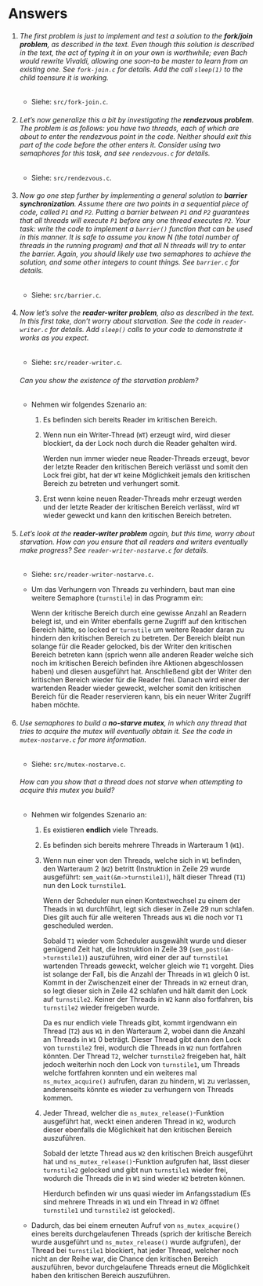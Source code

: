 # Answers

1.  ###### The first problem is just to implement and test a solution to the **fork/join problem**, as described in the text. Even though this solution is described in the text, the act of typing it in on your own is worthwhile; even Bach would rewrite Vivaldi, allowing one soon-to be master to learn from an existing one. See `fork-join.c` for details. Add the call `sleep(1)` to the child toensure it is working.

    -  Siehe: `src/fork-join.c`.

2.  ###### Let’s now generalize this a bit by investigating the **rendezvous problem**. The problem is as follows: you have two threads, each of which are about to enter the rendezvous point in the code. Neither should exit this part of the code before the other enters it. Consider using two semaphores for this task, and see `rendezvous.c` for details.

    -  Siehe: `src/rendezvous.c`.

3.  ###### Now go one step further by implementing a general solution to **barrier synchronization**. Assume there are two points in a sequential piece of code, called `P1` and `P2`. Putting a barrier between `P1` and `P2` guarantees that all threads will execute `P1` before any one thread executes `P2`. Your task: write the code to implement a `barrier()` function that can be used in this manner. It is safe to assume you know N (the total number of threads in the running program) and that all N threads will try to enter the barrier. Again, you should likely use two semaphores to achieve the solution, and some other integers to count things. See `barrier.c` for details.

    -  Siehe: `src/barrier.c`.

4.  ###### Now let’s solve the **reader-writer problem**, also as described in the text. In this first take, don’t worry about starvation. See the code in `reader-writer.c` for details. Add `sleep()` calls to your code to demonstrate it works as you expect.

    -  Siehe: `src/reader-writer.c`.

    ###### Can you show the existence of the starvation problem?

    -  Nehmen wir folgendes Szenario an:

       1.  Es befinden sich bereits Reader im kritischen Bereich.

       2.  Wenn nun ein Writer-Thread (`WT`) erzeugt wird, wird dieser blockiert,
           da der Lock noch durch die Reader gehalten wird.

           Werden nun immer wieder neue Reader-Threads erzeugt, bevor der letzte
           Reader den kritischen Bereich verlässt und somit den Lock frei gibt,
           hat der `WT` keine Möglichkeit jemals den kritischen Bereich zu
           betreten und verhungert somit.

       3.  Erst wenn keine neuen Reader-Threads mehr erzeugt werden und der
           letzte Reader der kritischen Bereich verlässt, wird `WT` wieder
           geweckt und kann den kritischen Bereich betreten.

5.  ###### Let’s look at the **reader-writer problem** again, but this time, worry about starvation. How can you ensure that all readers and writers eventually make progress? See `reader-writer-nostarve.c` for details.

    -  Siehe: `src/reader-writer-nostarve.c`.

    -  Um das Verhungern von Threads zu verhindern, baut man eine weitere
       Semaphore (`turnstile`) in das Programm ein:

       Wenn der kritische Bereich durch eine gewisse Anzahl an Readern belegt
       ist, und ein Writer ebenfalls gerne Zugriff auf den kritischen
       Bereich hätte, so locked er `turnstile` um weitere Reader daran zu
       hindern den kritischen Bereich zu betreten. Der Bereich bleibt nun
       solange für die Reader gelocked, bis der Writer den kritischen Bereich
       betreten kann (sprich wenn alle anderen Reader welche sich noch im
       kritischen Bereich befinden ihre Aktionen abgeschlossen haben) und diesen
       ausgeführt hat. Anschließend gibt der Writer den kritischen Bereich wieder
       für die Reader frei. Danach wird einer der wartenden Reader wieder geweckt,
       welcher somit den kritischen Bereich für die Reader reservieren kann,
       bis ein neuer Writer Zugriff haben möchte.

6.  ###### Use semaphores to build a **no-starve mutex**, in which any thread that tries to acquire the mutex will eventually obtain it. See the code in `mutex-nostarve.c` for more information.

    -  Siehe: `src/mutex-nostarve.c`.

    ###### How can you show that a thread does not starve when attempting to acquire this mutex you build?

    -  Nehmen wir folgendes Szenario an:

       1.  Es existieren **endlich** viele Threads.

       2.  Es befinden sich bereits mehrere Threads in Warteraum 1 (`W1`).

       3.  Wenn nun einer von den Threads, welche sich in `W1` befinden, den
           Warteraum 2 (`W2`) betritt (Instruktion in Zeile 29 wurde ausgeführt:
           `sem_wait(&m->turnstile1)`), hält dieser Thread (`T1`) nun den Lock
           `turnstile1`.

           Wenn der Scheduler nun einen Kontextwechsel zu einem der Theads in
           `W1` durchführt, legt sich dieser in Zeile 29 nun schlafen. Dies gilt
           auch für alle weiteren Threads aus `W1` die noch vor `T1` gescheduled
           werden.

           Sobald `T1` wieder vom Scheduler ausgewählt wurde und dieser genügend
           Zeit hat, die Instruktion in Zeile 39 (`sem_post(&m->turnstile1)`)
           auszuführen, wird einer der auf `turnstile1` wartenden Threads geweckt,
           welcher gleich wie `T1` vorgeht. Dies ist solange der Fall, bis die
           Anzahl der Threads in `W1` gleich 0 ist. Kommt in der Zwischenzeit
           einer der Threads in `W2` erneut dran, so legt dieser sich in Zeile 42
           schlafen und hält damit den Lock auf `turnstile2`. Keiner der Threads
           in `W2` kann also fortfahren, bis `turnstile2` wieder freigeben wurde.

           Da es nur endlich viele Threads gibt, kommt irgendwann ein Thread (`T2`)
           aus `W1` in den Warteraum 2, wobei dann die Anzahl an Threads in `W1`
           0 beträgt. Dieser Thread gibt dann den Lock von `turnstile2` frei,
           wodurch die Threads in `W2` nun fortfahren könnten. Der Thread `T2`,
           welcher `turnstile2` freigeben hat, hält jedoch weiterhin noch den Lock
           von `turnstile1`, um Threads welche fortfahren konnten und ein weiteres
           mal `ns_mutex_acquire()` aufrufen, daran zu hindern, `W1` zu verlassen,
           anderenseits könnte es wieder zu verhungern von Threads kommen.

       4.  Jeder Thread, welcher die `ns_mutex_release()`-Funktion ausgeführt hat,
           weckt einen anderen Thread in `W2`, wodurch dieser ebenfalls die
           Möglichkeit hat den kritischen Bereich auszuführen.

           Sobald der letzte Thread aus `W2` den kritischen Breich ausgeführt hat
           und `ns_mutex_release()`-Funktion aufgrufen hat, lässt dieser
           `turnstile2` gelocked und gibt nun `turnstile1` wieder frei, wodurch
           die Threads die in `W1` sind wieder `W2` betreten können.

           Hierdurch befinden wir uns quasi wieder im Anfangsstadium (Es sind
           mehrere Threads in `W1` und ein Thread in `W2` öffnet `turnstile1`
           und `turnstile2` ist gelocked).

    -  Dadurch, das bei einem erneuten Aufruf von `ns_mutex_acquire()` eines
       bereits durchgelaufenen Threads (sprich der kritische Bereich wurde
       ausgeführt und `ns_mutex_release()` wurde aufgrufen), der Thread bei
       `turnstile1` blockiert, hat jeder Thread, welcher noch nicht an der Reihe
       war, die Chance den kritischen Bereich auszuführen, bevor durchgelaufene
       Threads erneut die Möglichkeit haben den kritischen Bereich auszuführen.
